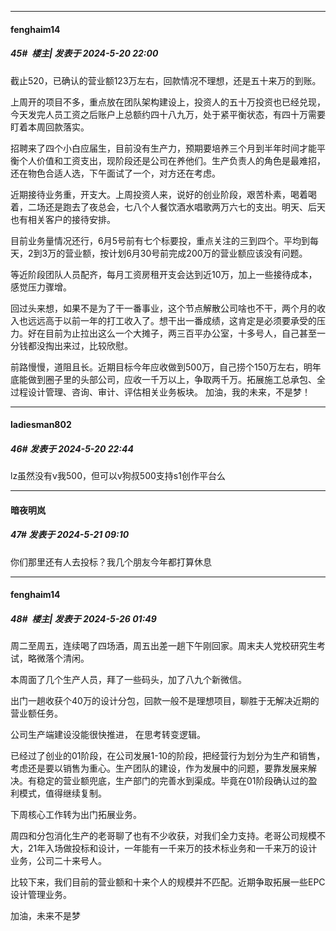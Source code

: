 ﻿
*****

####  fenghaim14  
##### 45#         楼主| 发表于 2024-5-20 22:00

截止520，已确认的营业额123万左右，回款情况不理想，还是五十来万的到账。

上周开的项目不多，重点放在团队架构建设上，投资人的五十万投资也已经兑现，今天发完人员工资之后账户上总额约四十八九万，处于紧平衡状态，有四十万需要盯着本周回款落实。

招聘来了四个小白应届生，目前没有生产力，预期要培养三个月到半年时间才能平衡个人价值和工资支出，现阶段还是公司在养他们。生产负责人的角色是最难招，还在物色合适人选，下午面试了一个，对方还在考虑。

近期接待业务重，开支大。上周投资人来，说好的创业阶段，艰苦朴素，喝着喝着，二场还是跑去了夜总会，七八个人餐饮酒水唱歌两万六七的支出。明天、后天也有相关客户的接待安排。

目前业务量情况还行，6月5号前有七个标要投，重点关注的三到四个。平均到每天，2到3万的营业额，按计划6月30号前完成200万的营业额应该没有问题。

等近阶段团队人员配齐，每月工资房租开支会达到近10万，加上一些接待成本，感觉压力骤增。

回过头来想，如果不是为了干一番事业，这个节点解散公司啥也不干，两个月的收入也远远高于以前一年的打工收入了。想干出一番成绩，这肯定是必须要承受的压力。好在目前为止拉出这么一个大摊子，两三百平办公室，十多号人，自己甚至一分钱都没掏出来过，比较欣慰。

前路慢慢，道阻且长。近期目标今年应收做到500万，自己捞个150万左右，明年底能做到圈子里的头部公司，应收一千万以上，争取两千万。拓展施工总承包、全过程设计管理、咨询、审计、评估相关业务板块。
加油，我的未来，不是梦！

*****

####  ladiesman802  
##### 46#       发表于 2024-5-20 22:44

lz虽然没有v我500，但可以v狗叔500支持s1创作平台么

*****

####  暗夜明岚  
##### 47#       发表于 2024-5-21 09:10

你们那里还有人去投标？我几个朋友今年都打算休息

*****

####  fenghaim14  
##### 48#         楼主| 发表于 2024-5-26 01:49

周二至周五，连续喝了四场酒，周五出差一趟下午刚回家。周末夫人党校研究生考试，略微落个清闲。

本周面了几个生产人员，拜了一些码头，加了八九个新微信。

出门一趟收获个40万的设计分包，回款一般不是理想项目，聊胜于无解决近期的营业额任务。

公司生产端建设没能很快推进， 在思考转变逻辑。

已经过了创业的01阶段，在公司发展1-10的阶段，把经营行为划分为生产和销售，考虑还是要以销售为重心。生产团队的建设，作为发展中的问题，要靠发展来解决。有稳定的营业额兜底，生产部门的完善水到渠成。毕竟在01阶段确认过的盈利模式，值得继续复制。

下周核心工作转为出门拓展业务。

周四和分包消化生产的老哥聊了也有不少收获，对我们全力支持。老哥公司规模不大，21年入场做投标和设计，一年能有一千来万的技术标业务和一千来万的设计业务，公司二十来号人。

比较下来，我们目前的营业额和十来个人的规模并不匹配。近期争取拓展一些EPC设计管理业务。

加油，未来不是梦

